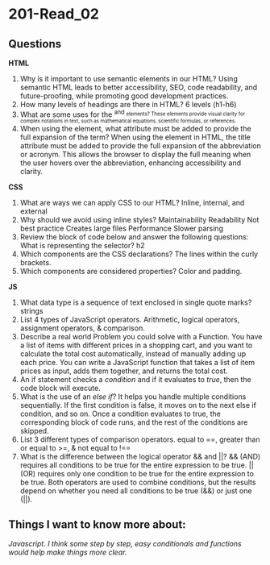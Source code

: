 # 201-Read_02

## Questions


**HTML**

1. Why is it important to use semantic elements in our HTML?
Using semantic HTML leads to better accessibility, SEO, code readability, and future-proofing, while promoting good development practices.
2. How many levels of headings are there in HTML?
6 levels (h1-h6)
3. What are some uses for the <sup> and <sub> elements?
These elements provide visual clarity for complex notations in text, such as mathematical equations, scientific formulas, or references.
4. When using the <abbr> element, what attribute must be added to provide the full expansion of the term?
When using the <abbr> element in HTML, the title attribute must be added to provide the full expansion of the abbreviation or acronym. This allows the browser to display the full meaning when the user hovers over the abbreviation, enhancing accessibility and clarity.

**CSS**

1. What are ways we can apply CSS to our HTML?
Inline, internal, and external
2. Why should we avoid using inline styles?
Maintainability
Readability
Not best practice
Creates large files
Performance 
Slower parsing
3. Review the block of code below and answer the following questions: What is representing the selector? 
h2
4. Which components are the CSS declarations? The lines within the curly brackets.
5. Which components are considered properties? 
Color and padding.

**JS**

1. What data type is a sequence of text enclosed in single quote marks? 
strings
2. List 4 types of JavaScript operators. 
Arithmetic, logical operators, assignment operators, & comparison.
3. Describe a real world Problem you could solve with a Function. 
You have a list of items with different prices in a shopping cart, and you want to calculate the total cost automatically, instead of manually adding up each price. You can write a JavaScript function that takes a list of item prices as input, adds them together, and returns the total cost.
4. An if statement checks a *condition* and if it evaluates to *true*, then the code block will execute.
5. What is the use of an *else if*? 
It helps you handle multiple conditions sequentially. If the first condition is false, it moves on to the next else if condition, and so on. Once a condition evaluates to true, the corresponding block of code runs, and the rest of the conditions are skipped.
6. List 3 different types of comparison operators.
equal to ==, greater than or equal to >=, & not equal to !==
7. What is the difference between the logical operator && and ||? 
&& (AND) requires all conditions to be true for the entire expression to be true.  || (OR) requires only one condition to be true for the entire expression to be true.
Both operators are used to combine conditions, but the results depend on whether you need all conditions to be true (&&) or just one (||).

## Things I want to know more about:
*Javascript. I think some step by step, easy conditionals and functions would help make things more clear.*

